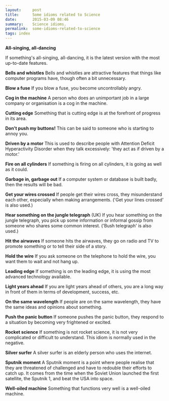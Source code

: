 ```yaml
---
layout:     post
title:      Some idioms related to Science
date:       2015-03-09 08:46
summary:    Science idioms.
permalink:	some-idioms-related-to-science
tags: index
---
```


**All-singing, all-dancing**

If something's all-singing, all-dancing, it is the latest version with the most up-to-date features.

**Bells and whistles**
Bells and whistles are attractive features that things like computer programs have, though often a bit unnecessary.

**Blow a fuse**
If you blow a fuse, you become uncontrollably angry.

**Cog in the machine**
A person who does an unimportant job in a large company or organisation is a cog in the machine.

**Cutting edge**
Something that is cutting edge is at the forefront of progress in its area.

**Don't push my buttons!**
This can be said to someone who is starting to annoy you.

**Driven by a motor**
This is used to describe people with Attention Deficit Hyperactivity Disorder when they talk excessively: 'they act as if driven by a motor.'

**Fire on all cylinders**
If something is firing on all cylinders, it is going as well as it could.

**Garbage in, garbage out**
If a computer system or database is built badly, then the results will be bad.

**Get your wires crossed**
If people get their wires cross, they misunderstand each other, especially when making arrangements.  ('Get your lines crossed' is also used.)

**Hear something on the jungle telegraph**
(UK) If you hear something on the jungle telegraph, you pick up some information or informal gossip from someone who shares some common interest.  ('Bush telegraph' is also used.)

**Hit the airwaves**
If someone hits the airwaves, they go on radio and TV to promote something or to tell their side of a story.

**Hold the wire**
If you ask someone on the telephone to hold the wire, you want them to wait and not hang up.

**Leading edge**
If something is on the leading edge, it is using the most advanced technology available.

**Light years ahead**
If you are light years ahead of others, you are a long way in front of them in terms of development, success, etc.

**On the same wavelength**
If people are on the same wavelength, they have the same ideas and opinions about something.

**Push the panic button**
If someone pushes the panic button, they respond to a situation by becoming very frightened or excited.

**Rocket science**
If something is not rocket science, it is not very complicated or difficult to understand. This idiom is normally used in the negative.

**Silver surfer**
A silver surfer is an elderly person who uses the internet.

**Sputnik moment**
A Sputnik moment is a point where people realise that they are threatened of challenged and have to redouble their efforts to catch up. It comes from the time when the Soviet Union launched the first satellite, the Sputnik 1, and beat the USA into space.

**Well-oiled machine**
Something that functions very well is a well-oiled machine.